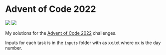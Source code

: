 # Advent of Code 2022

![](https://img.shields.io/badge/Stars%20-30_⭐-blue)
![](https://img.shields.io/badge/Lines_of_Code-598-blue)

My solutions for the [Advent of Code 2022](https://adventofcode.com/2022) challenges.

Inputs for each task is in the `inputs` folder with as xx.txt where xx is the day number.